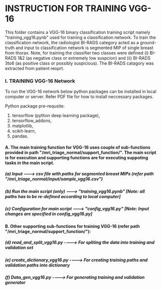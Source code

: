 # INSTRUCTION FOR TRAINING VGG-16

This folder contains a VGG-16 binary classification training script namely "training_vgg16.pynb" used for training a classification network. To train the classification network, the radiologist BI-RADS category acted as a ground-truth and input to classification network is segmented MIP of single breast from thorax. Note, for training the classifier two classes were defined (i) BI-RADS 1&2 (as negative class or extremely low suspcion) and (ii) BI-RADS 3to6 (as positive class or possibly suspicious). The BI-RADS catagory was extracted from patient reoprt.

### I. TRAINING VGG-16 Network

To run the VGG-16 network below python packages can be installed in local computer or server. Refer PDF file for how to install neccessary packages.

Python package pre-requsite:
1. tensorflow (python deep learning package), 
2. tensorflow_addons, 
3. matplotlib,
4. scikit-learn,
5. pandas.



#### A. The main training function for VGG-16 uses couple of sub-functions provided in path "/mri_triage_normal/support_function/". The main script is for execution and supporting functions are for executing suppoting tasks in the main script.


##### (a) Input                         ---> csv file with paths for segmented breast MIPs  (refer path "/mri_triage_normal/input/sample_vgg16.csv")

##### (b) Run the main script (only)    ---> "training_vgg16.pynb" [Note: all paths has to be re-defined according to local computer]

##### (c) Configuration for main script ---> "config_vgg16.py" [Note: Input changes are specified in config_vgg16.py]


#### B. Other supporting sub-functions for training VGG-16  (refer path "/mri_triage_normal/support_function/"):


##### (d) read_and_split_vgg16.py       ----> For spliting the data into training and validation set

##### (e) create_dictionary_vgg16.py    ----> For creating training paths and validation paths into dictionary

##### (f) Data_gen_vgg16.py             ----> For generating training and validation generator
